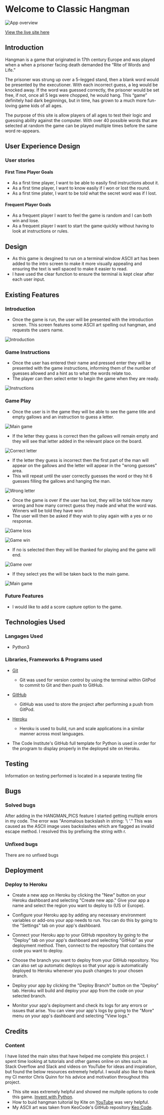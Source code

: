 # Welcome to Classic Hangman

![App overview](/screenshots/overview.png)

[View the live site here](https://hangman-classic.herokuapp.com/)

## Introduction

Hangman is a game that originated in 17th century Europe and was played when a when a prisoner facing death demanded the “Rite of Words and Life.”

The prisoner was strung up over a 5–legged stand, then a blank word would be presented by the executioner. With each incorrect guess, a leg would be knocked away. If the word was guessed correctly, the prisoner would be set free, if not, once all 5 legs were chopped, he would hang. This “game” definitely had dark beginnings, but in time, has grown to a much more fun-loving game kids of all ages.

The purpose of this site is allow players of all ages to test their logic and guessing ability against the computer. With over 40 possible words that are selected at random the game can be played multiple times before the same word re-appears.

## User Experience Design

### User stories

#### First Time Player Goals

- As a first time player, I want to be able to easily find instructions about it.
- As a first time player, I want to know easily if I won or lost the round. 
- As a first time plater, I want to be told what the secret word was if I lost.

#### Frequent Player Goals

- As a frequent player I want to feel the game is random and I can both win and lose.
- As a frequent player I want to start the game quickly without having to look at instructions or rules.

## Design

- As this game is desgined to run on a terminal window ASCII art has been added to the intro screen to make it more visually appealing and ensuring the text is well spaced to make it easier to read. 
- I have used the clear function to ensure the terminal is kept clear after each user input.

## Existing Features

### Introduction 

- Once the game is run, the user will be presented with the introduction screen. This screen features some ASCII art spelling out hangman, and requests the users name. 

![Introduction](/screenshots/intro.png)

### Game Instructions

- Once the user has entered their name and pressed enter they will be presented with the game instructions, informing them of the number of guesses allowed and a hint as to what the words relate too.
- The player can then select enter to begin the game when they are ready.

![Instructions](/screenshots/game_instructions.png)


### Game Play

- Once the user is in the game they will be able to see the game title and empty gallows and an instruction to guess a letter.

![Main game](/screenshots/game_screen.png)

- If the letter they guess is correct then the gallows will remain empty and they will see that letter added in the relevant place on the board. 

![Correct letter](/screenshots/correct_letter.png)

- If the letter they guess is incorrect then the first part of the man will appear on the gallows and the letter will appear in the "wrong guesses" area. 
- This will repeat until the user correctly guesses the word or they hit 6 guesses filling the gallows and hanging the man. 

![Wrong letter](/screenshots/wrong_letter.png)

- Once the game is over if the user has lost, they will be told how many wrong and how many correct guess they made and what the word was. Winners will be told they have won
- The user will then be asked if they wish to play again with a yes or no response. 

![Game loss](/screenshots/game_loss.png)

![Game win](/screenshots/game_win.png)

- If no is selected then they will be thanked for playing and the game will end.

![Game over](/screenshots/game_restart_no.png)

- If they select yes the will be taken back to the main game.

![Main game](/screenshots/game_restart.png)


### Future Features

- I would like to add a score capture option to the game. 


## Technologies Used

### Langages Used

- Python3

### Libraries, Frameworks & Programs used

- [Git](https://git-scm.com/)
    - Git was used for version control by using the terminal within GitPod to commit to Git and then push to GitHub.

- [GitHub](https://github.com/)
    - GitHub was used to store the project after performing a push from GitPod.

- [Heroku](https://www.heroku.com/home)
    - Heroku is used to build, run and scale applications in a similar manner across most languages.

- The Code Institute's GitHub full template for Python is used in order for the program to display properly in the deployed site on Heroku.

## Testing

Information on testing performed is located in a separate testing file 

## Bugs 

### Solved bugs

After adding in the HANGMAN_PICS feature I started getting multiple errors in my code. The error was "Anomalous backslash in string: '\ '." This was caused as the ASCII image uses backslashes which are flagged as invalid escape method. I resolved this by prefixing the string with r. 

### Unfixed bugs

There are no unfixed bugs

## Deployment

### Deploy to Heroku

- Create a new app on Heroku by clicking the "New" button on your Heroku dashboard and selecting "Create new app." Give your app a name and select the region you want to deploy to (US or Europe).

- Configure your Heroku app by adding any necessary environment variables or add-ons your app needs to run. You can do this by going to the "Settings" tab on your app's dashboard.

- Connect your Heroku app to your GitHub repository by going to the "Deploy" tab on your app's dashboard and selecting "GitHub" as your deployment method. Then, connect to the repository that contains the code you want to deploy.

- Choose the branch you want to deploy from your GitHub repository. You can also set up automatic deploys so that your app is automatically deployed to Heroku whenever you push changes to your chosen branch.

- Deploy your app by clicking the "Deploy Branch" button on the "Deploy" tab. Heroku will build and deploy your app from the code on your selected branch.

- Monitor your app's deployment and check its logs for any errors or issues that arise. You can view your app's logs by going to the "More" menu on your app's dashboard and selecting "View logs."

## Credits

### Content

I have listed the main sites that have helped me complete this project. I spent time looking at tutorials and other games online on sites such as Stack Overflow and Slack and videos on YouTube for ideas and inspiration, but found the below resources extremely helpful. I would also like to thank my CI mentor Chris Quinn for his advice and motivation throughout this project. 

- This site was extremely helpful and showed me multpile options to code this game. [Invent with Python](https://inventwithpython.com).
- How to buid hangman tuitorial by Kite on [YouTube](https://www.youtube.com/watch?v=m4nEnsavl6w) was very helpful.
- My ASCII art was taken from KeoCode's GitHub repository [Keo Code](https://github.com/KeoCode/Hangman).


